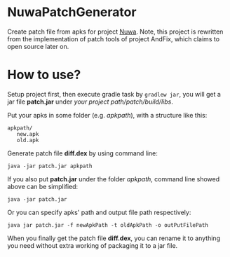 # NuwaPatchGenerator
Create patch file from apks for project [Nuwa][1]. Note, this project is rewritten from the implementation of patch tools of project AndFix, which claims to open source later on.

# How to use?
Setup project first, then execute gradle task by `gradlew jar`, you will get a jar file **patch.jar** under *your project path/patch/build/libs*.

Put your apks in some folder (e.g. *apkpath*), with a structure like this:
```
apkpath/
   new.apk
   old.apk
```

Generate patch file **diff.dex** by using command line:
```
java -jar patch.jar apkpath
```

If you also put **patch.jar** under the folder *apkpath*, command line showed above can be simplified:
```
java -jar patch.jar
```

Or you can specify apks' path and output file path respectively:
```
java jar patch.jar -f newApkPath -t oldApkPath -o outPutFilePath
```

When you finally get the patch file **diff.dex**, you can rename it to anything you need without extra working of packaging it to a jar file.

[1]: https://github.com/jasonross/Nuwa

